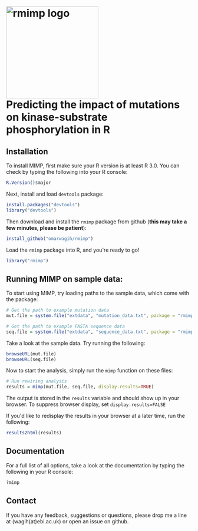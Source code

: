 <img src="https://cdn.rawgit.com/omarwagih/rmimp/master/inst/extdata/html/images/mimp_logo.svg" alt="rmimp logo" width="250px"><br> Predicting the impact of mutations on kinase-substrate phosphorylation in R
===============================================================

## Installation

To install MIMP, first make sure your R version is at least R 3.0. You can check by typing the following into your R console:

```r
R.Version()$major
```

Next, install and load `devtools` package:

```r
install.packages("devtools")
library("devtools")
```

Then download and install the `rmimp` package from github (**this may take a few minutes, please be patient**):

```r
install_github("omarwagih/rmimp")
```

Load the `rmimp` package into R, and you're ready to go!

```r
library("rmimp")
```

## Running MIMP on sample data:

To start using MIMP, try loading paths to the sample data, which come with the package:
```r
# Get the path to example mutation data 
mut.file = system.file("extdata", "mutation_data.txt", package = "rmimp")

# Get the path to example FASTA sequence data 
seq.file = system.file("extdata", "sequence_data.txt", package = "rmimp")

```

Take a look at the sample data. Try running the following:

```r
browseURL(mut.file)
browseURL(seq.file)
```

Now to start the analysis, simply run the `mimp` function on these files:

```r
# Run rewiring analysis
results = mimp(mut.file, seq.file, display.results=TRUE)
```

The output is stored in the `results` variable and should show up in your browser. To suppress browser display, set `display.results=FALSE`

If you'd like to redisplay the results in your browser at a later time, run the following:
```r
results2html(results)
```

## Documentation

For a full list of all options, take a look at the documentation by typing the following in your R console:

```r
?mimp
```

## Contact
If you have any feedback, suggestions or questions, please drop me a line at (wagih(at)ebi.ac.uk) or open an issue on github.